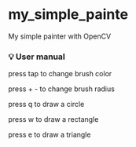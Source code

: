 # my_simple_painte
My simple painter with OpenCV

### :bulb: User manual

press tap to change brush color

press + - to change brush radius

press q to draw a circle

press w to draw a rectangle

press e to draw a triangle
